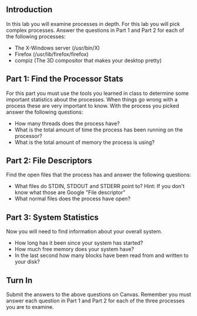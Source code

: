 ## Introduction

In this lab you will examine processes in depth. For this lab you will pick complex processes. Answer the questions in Part 1 and Part 2 for each of the following processes:
  * The X-Windows server (/usr/bin/X)
  * Firefox (/usr/lib/firefox/firefox)
  * compiz (The 3D compositor that makes your desktop pretty)

## Part 1: Find the Processor Stats

For this part you must use the tools you learned in class to determine some important statistics about the processes. When things go wrong with a process these are very important to know. With the process you picked answer the following questions:
  - How many threads does the process have?
  - What is the total amount of time the process has been running on the processor?
  - What is the total amount of memory the process is using?

## Part 2: File Descriptors

Find the open files that the process has and answer the following questions:
  - What files do STDIN, STDOUT and STDERR point to? Hint: If you don't know what those are Google "File descriptor"
  - What normal files does the process have open?

## Part 3: System Statistics

Now you will need to find information about your overall system.
  - How long has it been since your system has started?
  - How much free memory does your system have?
  - In the last second how many blocks have been read from and written to your disk?

## Turn In

Submit the answers to the above questions on Canvas. Remember you must answer each question in Part 1 and Part 2 for each of the three processes you are to examine.


